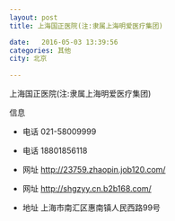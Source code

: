 ```yaml
--- 
layout: post 
title: 上海国正医院(注:隶属上海明爱医疗集团)

date:   2016-05-03 13:39:56 
categories: 其他  
city: 北京
  
--- 
```

   
上海国正医院(注:隶属上海明爱医疗集团)

信息
 - 电话 021-58009999

 - 电话 18801856118

 - 网址 http://23759.zhaopin.job120.com/

 - 网址 http://shgzyy.cn.b2b168.com/

 - 地址 上海市南汇区惠南镇人民西路99号


